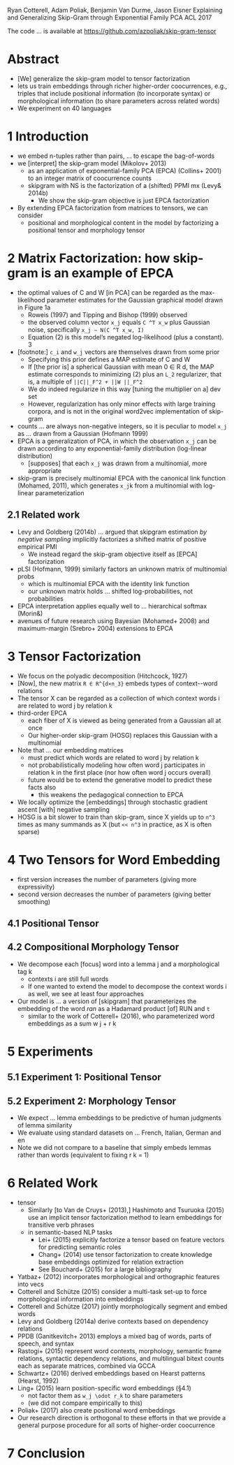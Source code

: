 Ryan Cotterell, Adam Poliak, Benjamin Van Durme, Jason Eisner
Explaining and Generalizing Skip-Gram through Exponential Family PCA
ACL 2017

The code ... is available at https://github.com/azpoliak/skip-gram-tensor

# Abstract

* [We] generalize the skip-gram model to tensor factorization
* lets us train embeddings through richer higher-order coocurrences, e.g.,
  triples that include positional information (to incorporate syntax) or
  morphological information (to share parameters across related words)
* We experiment on 40 languages

# 1 Introduction

* we embed n-tuples rather than pairs, ... to escape the bag-of-words
* we [interpret] the skip-gram model (Mikolov+ 2013)
  * as an application of exponential-family PCA (EPCA) (Collins+ 2001) to an
    integer matrix of coocurrence counts
  * skipgram with NS is the factorization of a (shifted) PPMI mx (Levy& 2014b)
    * We show the skip-gram objective is just EPCA factorization
* By extending EPCA factorization from matrices to tensors, we can consider
  * positional and morphological content in the model by factorizing a
    positional tensor and morphology tensor

# 2 Matrix Factorization: how skip-gram is an example of EPCA

* the optimal values of C and W [in PCA] can be regarded as the max-likelihood
  parameter estimates for the Gaussian graphical model drawn in Figure 1a
  * Roweis (1997) and Tipping and Bishop (1999) observed
  * the observed column vector `x_j` equals `C ^T x_w` plus Gaussian noise,
    specifically `x_j ∼ N(C ^T x_w, I)`
  * Equation (2) is this model’s negated log-likelihood (plus a constant). 3
* [footnote:] `c_i` and `w_j` vectors are themselves drawn from some prior
  * Specifying this prior defines a MAP estimate of C and W
  * If [the prior is] a spherical Gaussian with mean 0 ∈ R d,
    the MAP estimate corresponds to minimizing (2) plus an `L_2` regularizer,
    that is, a multiple of `||C||_F^2 + ||W ||_F^2`
  * We do indeed regularize in this way [tuning the multiplier on a] dev set
  * However, regularization has only minor effects with large training corpora,
    and is not in the original word2vec implementation of skip-gram
* counts ... are always non-negative integers, so
  it is peculiar to model `x_j` as ... drawn from a Gaussian (Hofmann 1999)
* EPCA is a generalization of PCA, in which the observation `x_j` can be drawn
  according to any exponential-family distribution (log-linear distribution)
  * [supposes] that each `x_j` was drawn from a multinomial, more appropriate
* skip-gram is precisely multinomial EPCA
  with the canonical link function (Mohamed, 2011), which
  generates `x_j`k from a multinomial with log-linear parameterization

## 2.1 Related work

* Levy and Goldberg (2014b) ... argued that skipgram estimation _by negative
  sampling_ implicitly factorizes a shifted matrix of positive empirical PMI
  * We instead regard the skip-gram objective itself as [EPCA] factorization
* pLSI (Hofmann, 1999) similarly factors an unknown matrix of multinomial probs
  * which is multinomial EPCA with the identity link function
  * our unknown matrix holds ... shifted log-probabilities, not probabilities
* EPCA interpretation applies equally well to ... hierarchical softmax (Morin&)
* avenues of future research using
  Bayesian (Mohamed+ 2008) and maximum-margin (Srebro+ 2004) extensions to EPCA

# 3 Tensor Factorization

* We focus on the polyadic decomposition (Hitchcock, 1927)
* [Now], the new matrix `R ∈ R^{d×n_3}` embeds types of context--word relations
* The tensor X can be regarded as a collection of
  which context words i are related to word j by relation k
* third-order EPCA
  * each fiber of X is viewed as being generated from a Gaussian all at once
  * Our higher-order skip-gram (HOSG) replaces this Gaussian with a multinomial
* Note that ... our embedding matrices
  * must predict which words are related to word j by relation k
  * not probabilistically modeling how often word j participates in relation k
    in the first place (nor how often word j occurs overall)
  * future would be to extend the generative model to predict these facts also
    * this weakens the pedagogical connection to EPCA
* We locally optimize the [embeddings] through stochastic gradient ascent
  [with] negative sampling
* HOSG is a bit slower to train than skip-gram, since X yields up to `n^3`
  times as many summands as X (but `<< n^3` in practice, as X is often sparse)

# 4 Two Tensors for Word Embedding

* first version increases the number of parameters (giving more expressivity)
* second version decreases the number of parameters (giving better smoothing)

## 4.1 Positional Tensor

## 4.2 Compositional Morphology Tensor

* We decompose each [focus] word into a lemma j and a morphological tag k
  * contexts i are still full words
  * If one wanted to extend the model to decompose the context words i as well,
    we see at least four approaches
* Our model is ... a version of [skipgram] that parameterizes the embedding of
  the word _ran_ as a Hadamard product [of] RUN and `t`
  * similar to the work of Cotterell+ (2016),
    who parameterized word embeddings as a sum w j + r k

# 5 Experiments

## 5.1 Experiment 1: Positional Tensor

## 5.2 Experiment 2: Morphology Tensor

* We expect ... lemma embeddings to be predictive of human judgments of lemma
  similarity
* We evaluate using standard datasets on ... French, Italian, German and en
* Note we did not compare to a baseline that simply embeds lemmas rather than
  words (equivalent to fixing r k = 1)

# 6 Related Work

* tensor
  * Similarly [to Van de Cruys+ (2013),] Hashimoto and Tsuruoka (2015) use an
    implicit tensor factorization method to learn embeddings
    for transitive verb phrases
  * in semantic-based NLP tasks
    * Lei+ (2015) explicitly factorize a tensor based on feature vectors for
      predicting semantic roles
    * Chang+ (2014) use tensor factorization to create knowledge base
      embeddings optimized for relation extraction
    * See Bouchard+ (2015) for a large bibliography
* Yatbaz+ (2012) incorporates morphological and orthographic features into vecs
* Cotterell and Schütze (2015) consider a multi-task set-up to force
  morphological information into embeddings
* Cotterell and Schütze (2017) jointly morphologically segment and embed words
* Levy and Goldberg (2014a) derive contexts based on dependency relations
* PPDB (Ganitkevitch+ 2013) employs
  a mixed bag of words, parts of speech, and syntax
* Rastogi+ (2015) represent
  word contexts, morphology, semantic frame relations,
  syntactic dependency relations, and multilingual bitext counts
  each as separate matrices, combined via GCCA
* Schwartz+ (2016) derived embeddings based on Hearst patterns (Hearst, 1992)
* Ling+ (2015) learn position-specific word embeddings (§4.1)
  * not factor them as `w_j \odot r_k` to share parameters
  * (we did not compare empirically to this)
* Poliak+ (2017) also create positional word embeddings
* Our research direction is orthogonal to these efforts in that we provide a
  general purpose procedure for all sorts of higher-order coocurrence

# 7 Conclusion

